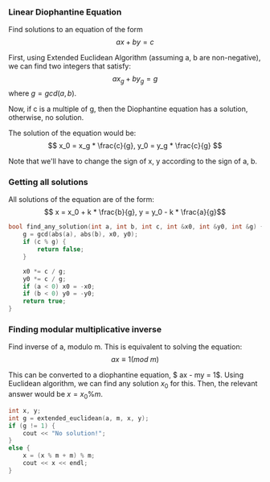 ### Linear Diophantine Equation

Find solutions to an equation of the form
$$ ax + by = c $$

First, using Extended Euclidean Algorithm (assuming a, b are non-negative), we can find two integers that satisfy:
$$ ax_g + by_g = g$$
where $g = gcd(a, b)$. 

Now, if c is a multiple of g, then the Diophantine equation has a solution, otherwise, no solution.

The solution of the equation would be:
$$ x_0 = x_g * \frac{c}{g}, y_0 = y_g * \frac{c}{g} $$

Note that we'll have to change the sign of x, y according to the sign of a, b. 

### Getting all solutions

All solutions of the equation are of the form: 
$$ x = x_0 + k * \frac{b}{g}, y = y_0 - k * \frac{a}{g}$$

```c++
bool find_any_solution(int a, int b, int c, int &x0, int &y0, int &g) {
    g = gcd(abs(a), abs(b), x0, y0);
    if (c % g) {
        return false;
    }

    x0 *= c / g;
    y0 *= c / g;
    if (a < 0) x0 = -x0;
    if (b < 0) y0 = -y0;
    return true;
}
```

### Finding modular multiplicative inverse

Find inverse of a, modulo m. This is equivalent to solving the equation:
$$ ax \equiv 1 (mod~m) $$

This can be converted to a diophantine equation, $ ax - my = 1$. Using Euclidean algorithm, we can find any solution $x_0$ for this. Then, the relevant answer would be $x = x_0 \% m$.

```c++
int x, y;
int g = extended_euclidean(a, m, x, y);
if (g != 1) {
    cout << "No solution!";
}
else {
    x = (x % m + m) % m;
    cout << x << endl;
}
```